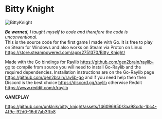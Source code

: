 # Bitty Knight
![BittyKnight](https://github.com/unklnik/bitty_knight/assets/146096950/4002d693-7b09-4933-99e6-268167c4c78c)
  
***Be warned**, I taught myself to code and therefore the code is unconventional*.    
This is the source code for the first game I made with Go. It is free to play on Steam for Windows and also works on Steam via Proton on Linux https://store.steampowered.com/app/2751370/Bitty_Knight/   

Made with the Go bindings for Raylib https://github.com/gen2brain/raylib-go to compile from source you will need to install Go-Raylib and the required dependencies. Installation instructions are on the Go-Raylib page https://github.com/gen2brain/raylib-go and if you need help then then Discord is the best choice https://discord.gg/raylib otherwise Reddit https://www.reddit.com/r/raylib
    
**GAMEPLAY**

https://github.com/unklnik/bitty_knight/assets/146096950/3aa98cdc-1bc4-4f9e-92d0-16df7ab3ffb8


